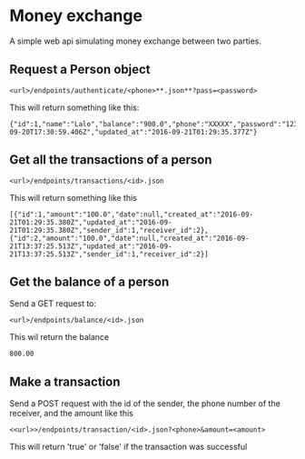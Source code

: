 # Money exchange

A simple web api simulating money exchange between two parties.

## Request a Person object
```
<url>/endpoints/authenticate/<phone>**.json**?pass=<password>
```
This will return something like this:
```
{"id":1,"name":"Lalo","balance":"900.0","phone":"XXXXX","password":"1234","created_at":"2016-09-20T17:30:59.406Z","updated_at":"2016-09-21T01:29:35.377Z"}
```

## Get all the transactions of a person
```
<url>/endpoints/transactions/<id>.json
```
This will return something like this
```
[{"id":1,"amount":"100.0","date":null,"created_at":"2016-09-21T01:29:35.380Z","updated_at":"2016-09-21T01:29:35.380Z","sender_id":1,"receiver_id":2},{"id":2,"amount":"100.0","date":null,"created_at":"2016-09-21T13:37:25.513Z","updated_at":"2016-09-21T13:37:25.513Z","sender_id":1,"receiver_id":2}]
```
## Get the balance of a person
Send a GET request to:
```
<url>/endpoints/balance/<id>.json
```
This wil return the balance
```
800.00
```
## Make a transaction
Send a POST request with the id of the sender, the phone number of the receiver, and the amount like this
```
<<url>>/endpoints/transaction/<id>.json?<phone>&amount=<amount>
```
This will return 'true' or 'false' if the transaction was successful
